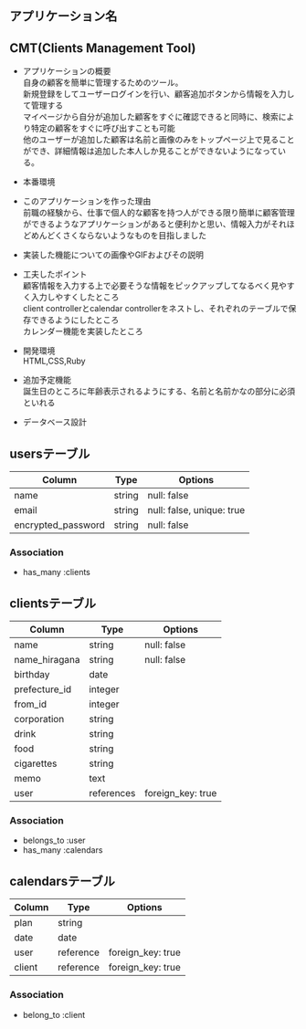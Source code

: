 ## アプリケーション名  
## CMT(Clients Management Tool)

* アプリケーションの概要  
自身の顧客を簡単に管理するためのツール。  
新規登録をしてユーザーログインを行い、顧客追加ボタンから情報を入力して管理する  
マイページから自分が追加した顧客をすぐに確認できると同時に、検索により特定の顧客をすぐに呼び出すことも可能  
他のユーザーが追加した顧客は名前と画像のみをトップページ上で見ることができ、詳細情報は追加した本人しか見ることができないようになっている。

* 本番環境


* このアプリケーションを作った理由  
前職の経験から、仕事で個人的な顧客を持つ人ができる限り簡単に顧客管理ができるようなアプリケーションがあると便利かと思い、情報入力がそれほどめんどくさくならないようなものを目指しました

* 実装した機能についての画像やGIFおよびその説明  

* 工夫したポイント  
顧客情報を入力する上で必要そうな情報をピックアップしてなるべく見やすく入力しやすくしたところ  
client controllerとcalendar controllerをネストし、それぞれのテーブルで保存できるようにしたところ  
カレンダー機能を実装したところ  

* 開発環境  
HTML,CSS,Ruby

* 追加予定機能  
誕生日のところに年齢表示されるようにする、名前と名前かなの部分に必須といれる

* データベース設計

## usersテーブル

| Column              | Type   | Options                  |
| ----------          | ------ | ---------                | 
| name                | string | null: false              |
| email               | string | null: false, unique: true|
| encrypted_password  | string | null: false              |     


### Association
- has_many :clients


## clientsテーブル

| Column             | Type        | Options           |
| ----------         | ----------- | ---------         |
| name               | string      | null: false       |
| name_hiragana      | string      | null: false       |
| birthday           | date        |                   |
| prefecture_id      | integer     |                   |
| from_id            | integer     |                   |
| corporation        | string      |                   |
| drink              | string      |                   |
| food               | string      |                   |
| cigarettes         | string      |                   |
| memo               | text        |                   |
| user               | references  | foreign_key: true |

### Association
- belongs_to :user
- has_many   :calendars

## calendarsテーブル

| Column              | Type      | Options                  |
| ----------          | ------    | ---------                | 
| plan                | string    |                          |
| date                | date      |                          |
| user                | reference | foreign_key: true        |     
| client              | reference | foreign_key: true        | 

### Association
- belong_to :client

